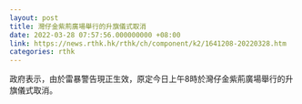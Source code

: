```yaml
---
layout: post
title: 灣仔金紫荊廣場舉行的升旗儀式取消
date: 2022-03-28 07:57:56.000000000 +08:00
link: https://news.rthk.hk/rthk/ch/component/k2/1641208-20220328.htm
categories: rthk
---
```


政府表示，由於雷暴警告現正生效，原定今日上午8時於灣仔金紫荊廣場舉行的升旗儀式取消。
